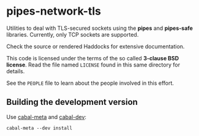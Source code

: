 # pipes-network-tls

Utilities to deal with TLS-secured sockets using the **pipes** and
**pipes-safe** libraries. Currently, only TCP sockets are supported.

Check the source or rendered Haddocks for extensive documentation.

This code is licensed under the terms of the so called **3-clause BSD
license**. Read the file named ``LICENSE`` found in this same directory
for details.

See the ``PEOPLE`` file to learn about the people involved in this
effort.

## Building the development version

Use [cabal-meta](http://hackage.haskell.org/package/cabal-meta) and
[cabal-dev](http://hackage.haskell.org/package/cabal-dev):

    cabal-meta --dev install
